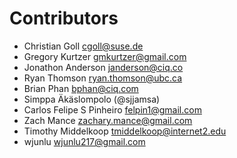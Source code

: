 # Contributors

* Christian Goll <cgoll@suse.de>
* Gregory Kurtzer <gmkurtzer@gmail.com>
* Jonathon Anderson <janderson@ciq.co>
* Ryan Thomson <ryan.thomson@ubc.ca>
* Brian Phan <bphan@ciq.com>
* Simppa Äkäslompolo (@sjjamsa)
* Carlos Felipe S Pinheiro <felpin1@gmail.com>
* Zach Mance <zachary.mance@gmail.com>
* Timothy Middelkoop <tmiddelkoop@internet2.edu>
* wjunlu <wjunlu217@gmail.com>